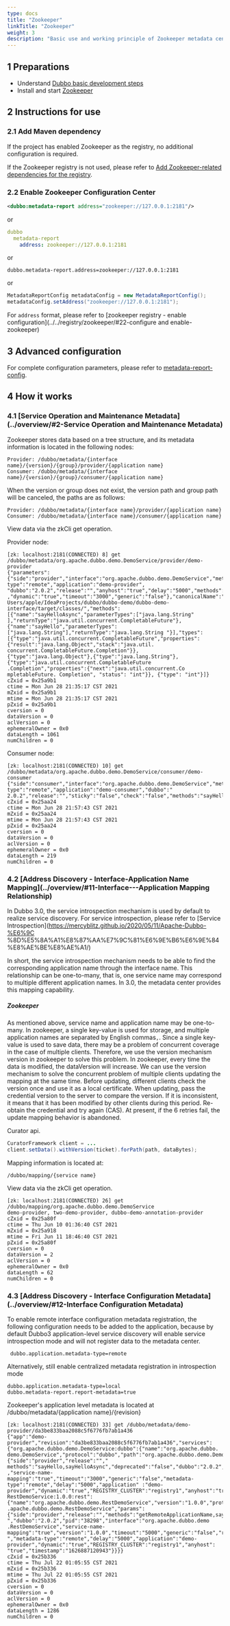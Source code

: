 ```yaml
---
type: docs
title: "Zookeeper"
linkTitle: "Zookeeper"
weight: 3
description: "Basic use and working principle of Zookeeper metadata center"
---
```


## 1 Preparations
- Understand [Dubbo basic development steps](/zh/docs3-v2/java-sdk/quick-start/spring-boot/)
- Install and start [Zookeeper](https://zookeeper.apache.org/)

## 2 Instructions for use

### 2.1 Add Maven dependency
If the project has enabled Zookeeper as the registry, no additional configuration is required.

If the Zookeeper registry is not used, please refer to [Add Zookeeper-related dependencies for the registry](../../registry/zookeeper/#21-add-maven-dependency).

### 2.2 Enable Zookeeper Configuration Center
```xml
<dubbo:metadata-report address="zookeeper://127.0.0.1:2181"/>
```

or

```yaml
dubbo
  metadata-report
    address: zookeeper://127.0.0.1:2181
```

or

```properties
dubbo.metadata-report.address=zookeeper://127.0.0.1:2181
```

or

```java
MetadataReportConfig metadataConfig = new MetadataReportConfig();
metadataConfig.setAddress("zookeeper://127.0.0.1:2181");
```

For `address` format, please refer to [zookeeper registry - enable configuration](../../registry/zookeeper/#22-configure and enable-zookeeper)

## 3 Advanced configuration

For complete configuration parameters, please refer to [metadata-report-config](../../config/properties/#metadata-report-config).

## 4 How it works

### 4.1 [Service Operation and Maintenance Metadata](../overview/#2-Service Operation and Maintenance Metadata)

Zookeeper stores data based on a tree structure, and its metadata information is located in the following nodes:
```text
Provider: /dubbo/metadata/{interface name}/{version}/{group}/provider/{application name}
Consumer: /dubbo/metadata/{interface name}/{version}/{group}/consumer/{application name}
```

When the version or group does not exist, the version path and group path will be canceled, the paths are as follows:
```text
Provider: /dubbo/metadata/{interface name}/provider/{application name}
Consumer: /dubbo/metadata/{interface name}/consumer/{application name}
```

View data via the zkCli get operation.

Provider node:
```shell script
[zk: localhost:2181(CONNECTED) 8] get /dubbo/metadata/org.apache.dubbo.demo.DemoService/provider/demo-provider
{"parameters":{"side":"provider","interface":"org.apache.dubbo.demo.DemoService","metadata-type":"remote","application":"demo-provider", "dubbo":"2.0.2","release":"","anyhost":"true","delay":"5000","methods":"sayHello,sayHelloAsync","deprecated":"false" ,"dynamic":"true","timeout":"3000","generic":"false"},"canonicalName":"org.apache.dubbo.demo.DemoService","codeSource":"file:/ Users/apple/IdeaProjects/dubbo/dubbo-demo/dubbo-demo-interface/target/classes/","methods":[{"name":"sayHelloAsync","parameterTypes":["java.lang.String" ],"returnType":"java.util.concurrent.CompletableFuture"},{"name":"sayHello","parameterTypes":["java.lang.String"],"returnType":"java.lang.String "}],"types":[{"type":"java.util.concurrent.CompletableFuture","properties":{"result":"java.lang.Object","stack":"java.util. concurrent.CompletableFuture.Completion"}},{"type":"java.lang.Object"},{"type":"java.lang.String"},{"type":"java.util.concurrent.CompletableFuture .Completion","properties":{"next":"java.util.concurrent.Co mpletableFuture. Completion", "status": "int"}}, {"type": "int"}]}
cZxid = 0x25a9b1
ctime = Mon Jun 28 21:35:17 CST 2021
mZxid = 0x25a9b1
mtime = Mon Jun 28 21:35:17 CST 2021
pZxid = 0x25a9b1
cversion = 0
dataVersion = 0
aclVersion = 0
ephemeralOwner = 0x0
dataLength = 1061
numChildren = 0
```

Consumer node:
```shell script
[zk: localhost:2181(CONNECTED) 10] get /dubbo/metadata/org.apache.dubbo.demo.DemoService/consumer/demo-consumer
{"side":"consumer","interface":"org.apache.dubbo.demo.DemoService","metadata-type":"remote","application":"demo-consumer","dubbo":" 2.0.2","release":"","sticky":"false","check":"false","methods":"sayHello,sayHelloAsync"}
cZxid = 0x25aa24
ctime = Mon Jun 28 21:57:43 CST 2021
mZxid = 0x25aa24
mtime = Mon Jun 28 21:57:43 CST 2021
pZxid = 0x25aa24
cversion = 0
dataVersion = 0
aclVersion = 0
ephemeralOwner = 0x0
dataLength = 219
numChildren = 0
```

### 4.2 [Address Discovery - Interface-Application Name Mapping](../overview/#11-Interface---Application Mapping Relationship)
In Dubbo 3.0, the service introspection mechanism is used by default to realize service discovery. For service introspection, please refer to [Service Introspection](https://mercyblitz.github.io/2020/05/11/Apache-Dubbo-%E6%9C %8D%E5%8A%A1%E8%87%AA%E7%9C%81%E6%9E%B6%E6%9E%84%E8%AE%BE%E8%AE%A1/)

In short, the service introspection mechanism needs to be able to find the corresponding application name through the interface name. This relationship can be one-to-many, that is, one service name may correspond to multiple different application names. In 3.0, the metadata center provides this mapping capability.


##### Zookeeper
As mentioned above, service name and application name may be one-to-many. In zookeeper, a single key-value is used for storage, and multiple application names are separated by English commas`,`. Since a single key-value is used to save data, there may be a problem of concurrent coverage in the case of multiple clients. Therefore, we use the version mechanism version in zookeeper to solve this problem. In zookeeper, every time the data is modified, the dataVersion will increase. We can use the version mechanism to solve the concurrent problem of multiple clients updating the mapping at the same time. Before updating, different clients check the version once and use it as a local certificate. When updating, pass the credential version to the server to compare the version. If it is inconsistent, it means that it has been modified by other clients during this period. Re-obtain the credential and try again (CAS). At present, if the 6 retries fail, the update mapping behavior is abandoned.

Curator api.
```java
CuratorFramework client = ...
client.setData().withVersion(ticket).forPath(path, dataBytes);
```

Mapping information is located at:
```text
/dubbo/mapping/{service name}
```

View data via the zkCli get operation.

```shell script
[zk: localhost:2181(CONNECTED) 26] get /dubbo/mapping/org.apache.dubbo.demo.DemoService
demo-provider, two-demo-provider, dubbo-demo-annotation-provider
cZxid = 0x25a80f
ctime = Thu Jun 10 01:36:40 CST 2021
mZxid = 0x25a918
mtime = Fri Jun 11 18:46:40 CST 2021
pZxid = 0x25a80f
cversion = 0
dataVersion = 2
aclVersion = 0
ephemeralOwner = 0x0
dataLength = 62
numChildren = 0
```

### 4.3 [Address Discovery - Interface Configuration Metadata](../overview/#12-Interface Configuration Metadata)

To enable remote interface configuration metadata registration, the following configuration needs to be added to the application, because by default Dubbo3 application-level service discovery will enable service introspection mode and will not register data to the metadata center.

```properties
 dubbo.application.metadata-type=remote
 ```

Alternatively, still enable centralized metadata registration in introspection mode

```properties
dubbo.application.metadata-type=local
dubbo.metadata-report.report-metadata=true
```

Zookeeper's application level metadata is located at /dubbo/metadata/{application name}/{revision}

```shell script
[zk: localhost:2181(CONNECTED) 33] get /dubbo/metadata/demo-provider/da3be833baa2088c5f6776fb7ab1a436
{"app":"demo-provider","revision":"da3be833baa2088c5f6776fb7ab1a436","services":{"org.apache.dubbo.demo.DemoService:dubbo":{"name":"org.apache.dubbo. demo.DemoService","protocol":"dubbo","path":"org.apache.dubbo.demo.DemoService","params":{"side":"provider","release":""," methods":"sayHello,sayHelloAsync","deprecated":"false","dubbo":"2.0.2","pid":"38298","interface":"org.apache.dubbo.demo.DemoService" ,"service-name-mapping":"true","timeout":"3000","generic":"false","metadata-type":"remote","delay":"5000","application" :"demo-provider","dynamic":"true","REGISTRY_CLUSTER":"registry1","anyhost":"true","timestamp":"1626887121829"}},"org.apache.dubbo.demo. RestDemoService:1.0.0:rest":{"name":"org.apache.dubbo.demo.RestDemoService","version":"1.0.0","protocol":"rest","path":"org .apache.dubbo.demo.RestDemoService","params":{"side":"provider","release":"","methods":"getRemoteApplicationName,sayHello,hello,error","deprecated":"false ","dubbo":"2.0.2","pid":"38298","interface":"org.apache.dubbo.demo .RestDemoService","service-name-mapping":"true","version":"1.0.0","timeout":"5000","generic":"false","revision":"1.0.0 ","metadata-type":"remote","delay":"5000","application":"demo-provider","dynamic":"true","REGISTRY_CLUSTER":"registry1","anyhost": "true","timestamp":"1626887120943"}}}}
cZxid = 0x25b336
ctime = Thu Jul 22 01:05:55 CST 2021
mZxid = 0x25b336
mtime = Thu Jul 22 01:05:55 CST 2021
pZxid = 0x25b336
cversion = 0
dataVersion = 0
aclVersion = 0
ephemeralOwner = 0x0
dataLength = 1286
numChildren = 0
```